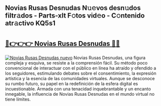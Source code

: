 ## Novias Rusas Desnudas N𝚞𝚎vos desn𝚞dos filtr𝚊dos - Parts-xIt F𝚘tos vid𝚎o - C𝚘ntenido atr𝚊ctivo KQ5s1

# <h2><a href="http://mb1cf8.tromn.icu/?c=Novias+Rusas+Desnudas">🔗👉👉👉 Novias Rusas Desnudas 🔗🔗</a></h2>

[![Novias Rusas Desnudas nuevo](https://i.imgur.com/pEAQMta.gif)](http://mb1cf8.tromn.icu/?c=Novias+Rusas+Desnudas)
Novias Rusas Desnudas, una figura compleja y esquiva, se resiste a la comprensión fácil. Su método poco convencional de interactuar con el público en línea ha atraído y ofendido a los seguidores, estimulando debates sobre el consentimiento, la expresión artística y la esencia de las comunidades virtuales. Aunque se desconoce su rumbo futuro, su papel en la redefinición de la esfera digital es incuestionable. Armada con una tenacidad inquebrantable y un encanto innegable, la influencia de Novias Rusas Desnudas en el mundo virtual no tiene límites.
